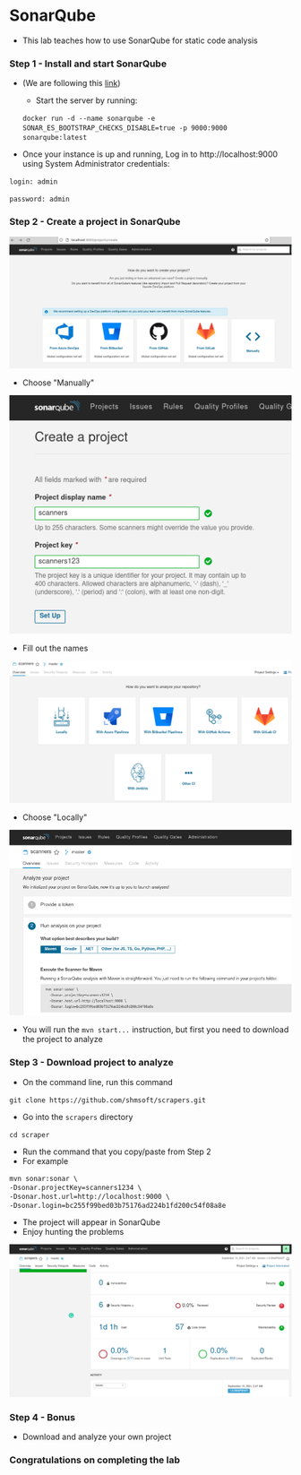 # SonarQube

* This lab teaches how to use SonarQube for static code analysis

### Step 1 - Install and start SonarQube

* (We are following this [link](https://docs.sonarqube.org/latest/setup/get-started-2-minutes/))

  * Start the server by running:
  
  `docker run -d --name sonarqube -e SONAR_ES_BOOTSTRAP_CHECKS_DISABLE=true -p 9000:9000 sonarqube:latest`
*  Once your instance is up and running, Log in to http://localhost:9000 using System Administrator credentials:

`login: admin`

`password: admin`

### Step 2 - Create a project in SonarQube

![](../images/sq-01.png)

* Choose "Manually"

![](../images/sq-02.png)

* Fill out the names

![](../images/sq-03.png)

* Choose "Locally"

![](../images/sq-05.png)

* You will run the `mvn start...` instruction, but first you need to download the project to analyze

### Step 3 - Download project to analyze

* On the command line, run this command

`git clone https://github.com/shmsoft/scrapers.git`

* Go into the `scrapers` directory

`cd scraper`

* Run the command that you copy/paste from Step 2
* For example

```text
mvn sonar:sonar \
-Dsonar.projectKey=scanners1234 \
-Dsonar.host.url=http://localhost:9000 \
-Dsonar.login=bc255f99bed03b75176ad224b1fd200c54f08a8e
```

* The project will appear in SonarQube
* Enjoy hunting the problems

![](../images/sq-07.png)

### Step 4 - Bonus

* Download and analyze your own project

### Congratulations on completing the lab
